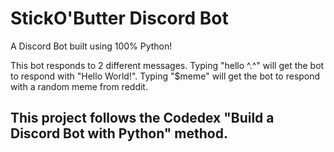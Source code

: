 # StickO'Butter Discord Bot
A Discord Bot built using 100% Python!

This bot responds to 2 different messages. Typing "hello ^.^" will get the bot to respond with "Hello World!". Typing "$meme" will get the bot to respond with a random meme from reddit.

## This project follows the Codedex "Build a Discord Bot with Python" method.
